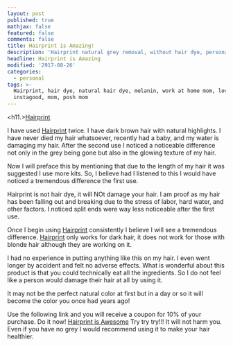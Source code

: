 ```yaml
---
layout: post
published: true
mathjax: false
featured: false
comments: false
title: Hairprint is Amazing!
description: 'Hairprint natural grey removal, without hair dye, personal experience.'
headline: Hairprint is Amazing
modified: '2917-08-26'
categories:
  - personal
tags: >-
  Hairprint, hair dye, natural hair dye, melanin, work at home mom, love,
  instagood, mom, posh mom
---
```

<h11.><a href="http://hairprint.refr.cc/7NTPCWL">Hairprint</a></h1>

<p>I have used <a href="http://hairprint.refr.cc/7NTPCWL">Hairprint</a> twice. I have dark brown hair with natural highlights. I have never died my hair whatsoever, recently had a baby, and my water is damaging my hair. After the second use I noticed a noticeable difference not only in the grey being gone but also in the glowing texture of my hair.</p>

<p>Now I will preface this by mentioning that due to the length of my hair it was suggested I use more kits. So, I believe had I listened to this I would have noticed a tremendous difference the first use.</p>

<p>Hairprint is not hair dye, it will NOt damage your hair. I am proof as my hair has been falling out and breaking due to the stress of labor, hard water, and other factors. I noticed split ends were way less noticeable after the first use.</p>

<p>Once I begin using <a href="http://hairprint.refr.cc/7NTPCWL">Hairprint</a> consistently I believe I will see a tremendous difference. <a href="http://hairprint.refr.cc/7NTPCWL">Hairprint</a> only works for dark hair, it does not work for those with blonde hair although they are working on it.</p>

<p>I had no experience in putting anything like this on my hair. I even went longer by accident and felt no adverse effects. What is wonderful about this product is that you could technically eat all the ingredients. So I do not feel like a person would damage their hair at all by using it.</p>

<p>It may not be the perfect natural color at first but in a day or so it will become the color you once had years ago!</p>

<p>Use the following link and you will receive a coupon for 10% of your purchase. Do it now! <a href="http://hairprint.refr.cc/7NTPCWL">Hairprint is Awesome</a>
Try try try!!! It will not harm you. Even if you have no grey I would recommend using it to make your hair healthier.</p>